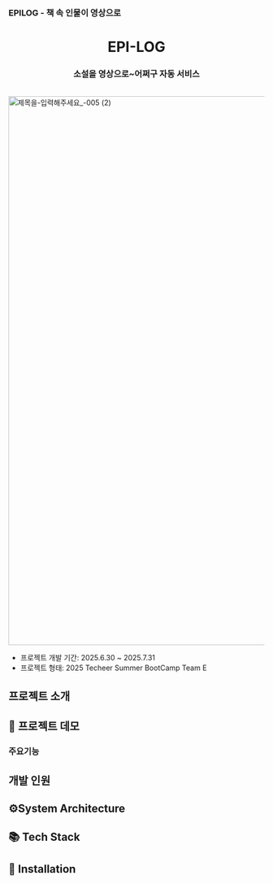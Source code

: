 ### EPILOG - 책 속 인물이 영상으로


<h1 align="center"> 
 EPI-LOG
  
</h1>



<h3 align="center"> 
 소설을 영상으로~어쩌구 자동 서비스
</h3>

<br/>


<img width="1920" height="1080" alt="제목을-입력해주세요_-005 (2)" src="https://github.com/user-attachments/assets/0a9e8db3-bb0f-40b2-b75f-b257efe19584" />
<br/>

- 프로젝트 개발 기간: 2025.6.30 ~ 2025.7.31
- 프로젝트 형태: 2025 Techeer Summer BootCamp Team E

<!--  여기다가 간단한 프로젝트 설명-->

## 프로젝트 소개

## 🎥 프로젝트 데모

### 주요기능


## 개발 인원

## ⚙️System Architecture


## 📚 Tech Stack

## 📌 Installation
